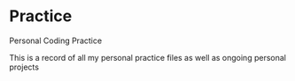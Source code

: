 # Practice
Personal Coding Practice

This is a record of all my personal practice files as well as ongoing personal projects
